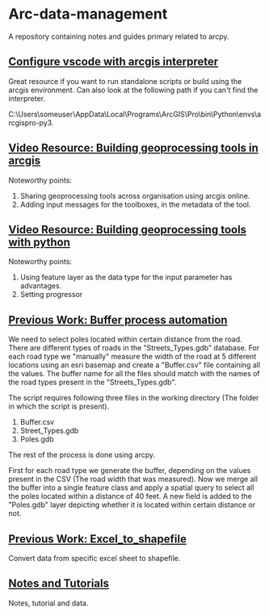 # Arc-data-management
A repository containing notes and guides primary related to arcpy.

## [Configure vscode with arcgis interpreter](https://resources.esri.ca/getting-technical/how-to-configure-visual-studio-code-with-arcgis-pro-s-python-environment)
Great resource if you want to run standalone scripts or build using the arcgis environment. Can also look at the following path if you can't find the interpreter.

C:\Users\someuser\AppData\Local\Programs\ArcGIS\Pro\bin\Python\envs\arcgispro-py3.

## [Video Resource: Building geoprocessing tools in arcgis](https://mediaspace.esri.com/media/t/1_z44wd2wj)

Noteworthy points:
1. Sharing geoprocessing tools across organisation using arcgis online.
2. Adding input messages for the toolboxes, in the metadata of the tool.

## [Video Resource: Building geoprocessing tools with python](https://mediaspace.esri.com/media/t/1_mqpjjlpc)

Noteworthy points:
1. Using feature layer as the data type for the input parameter has advantages.
2. Setting progressor

## [Previous Work: Buffer process automation](https://github.com/NomitRwt/Arc-data-management/tree/main/Buffer_process_automation)

We need to select poles located within certain distance from the road. There are different types of roads in the "Streets_Types.gdb" database. For each road type we "manually" measure the width of the road at 5 different locations using an esri basemap and create a "Buffer.csv" file containing all the values. The buffer name for all the files should match with the names of the road types present in the "Streets_Types.gdb".

The script requires following three files in the working directory (The folder in which the script is present).
1. Buffer.csv
2. Street_Types.gdb
3. Poles.gdb

The rest of the process is done using arcpy.

First for each road type we generate the buffer, depending on the values present in the CSV (The road width that was measured). Now we merge all the buffer into a single feature class and apply a spatial query to select all the poles located within a distance of 40 feet. A new field is added to the "Poles.gdb" layer depicting whether it is located within certain distance or not.

## [Previous Work: Excel_to_shapefile](https://github.com/NomitRwt/Arc-data-management/tree/main/Excel_to_shapefile)

Convert data from specific excel sheet to shapefile.

## [Notes and Tutorials](https://github.com/NomitRwt/Arc-data-management/tree/main/Curriculum)

Notes, tutorial and data.
